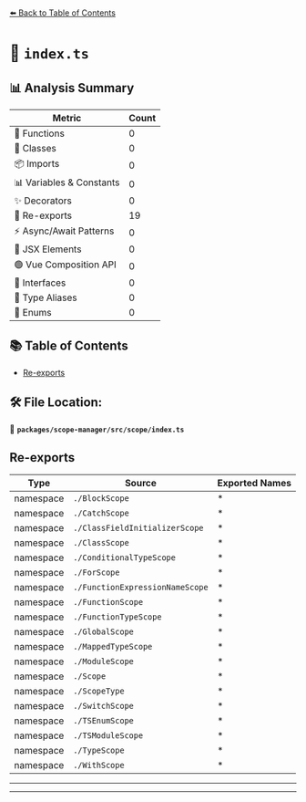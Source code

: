 [⬅️ Back to Table of Contents](../../../../index.md)

# 📄 `index.ts`

## 📊 Analysis Summary

| Metric | Count |
|--------|-------|
| 🔧 Functions | 0 |
| 🧱 Classes | 0 |
| 📦 Imports | 0 |
| 📊 Variables & Constants | 0 |
| ✨ Decorators | 0 |
| 🔄 Re-exports | 19 |
| ⚡ Async/Await Patterns | 0 |
| 💠 JSX Elements | 0 |
| 🟢 Vue Composition API | 0 |
| 📐 Interfaces | 0 |
| 📑 Type Aliases | 0 |
| 🎯 Enums | 0 |

## 📚 Table of Contents

- [Re-exports](#re-exports)

## 🛠️ File Location:
📂 **`packages/scope-manager/src/scope/index.ts`**

## Re-exports

| Type | Source | Exported Names |
|------|--------|----------------|
| namespace | `./BlockScope` | * |
| namespace | `./CatchScope` | * |
| namespace | `./ClassFieldInitializerScope` | * |
| namespace | `./ClassScope` | * |
| namespace | `./ConditionalTypeScope` | * |
| namespace | `./ForScope` | * |
| namespace | `./FunctionExpressionNameScope` | * |
| namespace | `./FunctionScope` | * |
| namespace | `./FunctionTypeScope` | * |
| namespace | `./GlobalScope` | * |
| namespace | `./MappedTypeScope` | * |
| namespace | `./ModuleScope` | * |
| namespace | `./Scope` | * |
| namespace | `./ScopeType` | * |
| namespace | `./SwitchScope` | * |
| namespace | `./TSEnumScope` | * |
| namespace | `./TSModuleScope` | * |
| namespace | `./TypeScope` | * |
| namespace | `./WithScope` | * |


---


---